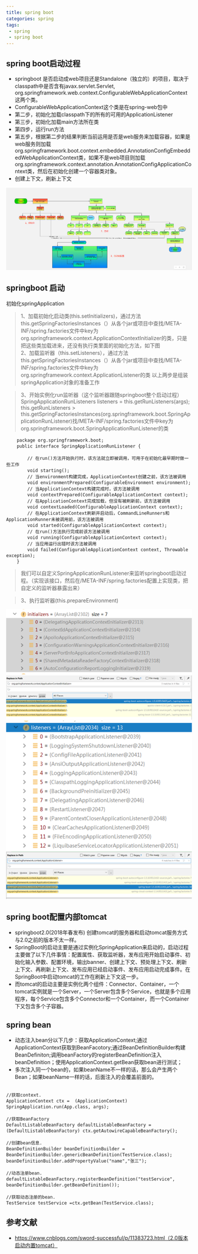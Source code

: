 ```yaml
---
title: spring boot
categories: spring
tags: 
 - spring
 - spring boot
---
```


## spring boot启动过程

* springboot 是否启动成web项目还是Standalone（独立的）的项目，取决于classpath中是否含有javax.servlet.Servlet, org.springframework.web.context.ConfigurableWebApplicationContext这两个类。
* ConfigurableWebApplicationContext这个类是在spring-web包中
* 第二步，初始化加载classpath下的所有的可用的ApplicationListener  
* 第三步，初始化加载main方法所在类  
* 第四步，运行run方法
* 第五步，根据第二步的结果判断当前运用是否是web服务来加载容器，如果是web服务则加载org.springframework.boot.context.embedded.AnnotationConfigEmbeddedWebApplicationContext类，如果不是web项目则加载org.springframework.context.annotation.AnnotationConfigApplicationContext类，然后在初始化创建一个容器类对象。  
* 创建上下文，刷新上下文


![spring-boot-start](https://github.com/stan1695/stan1695.github.io/blob/master/_posts/image/spring-boot-start.jpg?raw=true)  

## springboot 启动 
初始化springApplication
> 1、加载初始化启动类(this.setInitializers)，通过方法this.getSpringFactoriesInstances（）从各个jar或项目中查找/META-INF/spring.factories文件中key为org.springframework.context.ApplicationContextInitializer的类，只是把这些类加载进来，还没有执行类里面的初始化方法，如下图  
> 2、加载监听器（this.setListeners），通过方法this.getSpringFactoriesInstances（）从各个jar或项目中查找/META-INF/spring.factories文件中key为org.springframework.context.ApplicationListener的类
> 以上两步是组装springApplication对象的准备工作


> 3、开始实例化run监听器（这个监听器跟随springboot整个启动过程）  
> SpringApplicationRunListeners listeners = this.getRunListeners(args);  
> this.getRunListeners > this.getSpringFactoriesInstances(org.springframework.boot.SpringApplicationRunListener)找/META-INF/spring.factories文件中key为org.springframework.boot.SpringApplicationRunListener的类  

```
    package org.springframework.boot;
    public interface SpringApplicationRunListener {

        // 在run()方法开始执行时，该方法就立即被调用，可用于在初始化最早期时做一些工作
        void starting();
        // 当environment构建完成，ApplicationContext创建之前，该方法被调用
        void environmentPrepared(ConfigurableEnvironment environment);
        // 当ApplicationContext构建完成时，该方法被调用
        void contextPrepared(ConfigurableApplicationContext context);
        // 在ApplicationContext完成加载，但没有被刷新前，该方法被调用
        void contextLoaded(ConfigurableApplicationContext context);
        // 在ApplicationContext刷新并启动后，CommandLineRunners和ApplicationRunner未被调用前，该方法被调用
        void started(ConfigurableApplicationContext context);
        // 在run()方法执行完成前该方法被调用
        void running(ConfigurableApplicationContext context);
        // 当应用运行出错时该方法被调用
        void failed(ConfigurableApplicationContext context, Throwable exception);
    }
```

> 我们可以自定义SpringApplicationRunListener来监听springboot启动过程。（实现该接口，然后在/META-INF/spring.factories配置上实现类，把自定义的监听器暴露出来）

> 3、执行监听器(this.prepareEnvironment)



![image1](https://github.com/stan1695/stan1695.github.io/blob/master/_posts/image/spring-nitializers.png?raw=true)
![image2](https://github.com/stan1695/stan1695.github.io/blob/master/_posts/image/spring-initclass.png?raw=true)  
![image3](https://github.com/stan1695/stan1695.github.io/blob/master/_posts/image/springApplication-listener.png?raw=true)  ![image3](https://github.com/stan1695/stan1695.github.io/blob/master/_posts/image/spring-listener.png?raw=true)

##  spring boot配置内部tomcat

* springboot2.0(2018年春发布) 创建tomcat的服务器和启动tomcat服务方式与2.0之前的版本不太一样。
* SpringBoot的启动主要是通过实例化SpringApplication来启动的，启动过程主要做了以下几件事情：配置属性、获取监听器，发布应用开始启动事件、初始化输入参数、配置环境，输出banner、创建上下文、预处理上下文、刷新上下文、再刷新上下文、发布应用已经启动事件、发布应用启动完成事件。在SpringBoot中启动tomcat的工作在刷新上下文这一步。
* 而tomcat的启动主要是实例化两个组件：Connector、Container，一个tomcat实例就是一个Server，一个Server包含多个Service，也就是多个应用程序，每个Service包含多个Connector和一个Container，而一个Container下又包含多个子容器。

## spring bean

* 动态注入bean分以下几步：获取ApplicationContext;通过ApplicationContext获取到BeanFacotory;通过BeanDefinitionBuilder构建BeanDefiniton;调用beanFactory的registerBeanDefinition注入beanDefinition；使用ApplicationContext.getBean获取bean进行测试；
* 多次注入同一个bean的，如果beanName不一样的话，那么会产生两个Bean；如果beanName一样的话，后面注入的会覆盖前面的。  

```

//获取context.  
ApplicationContext ctx =  (ApplicationContext) SpringApplication.run(App.class, args);  
        
//获取BeanFactory  
DefaultListableBeanFactory defaultListableBeanFactory = (DefaultListableBeanFactory) ctx.getAutowireCapableBeanFactory();  
        
//创建bean信息.  
BeanDefinitionBuilder beanDefinitionBuilder = BeanDefinitionBuilder.genericBeanDefinition(TestService.class);  
beanDefinitionBuilder.addPropertyValue("name","张三");  
        
//动态注册bean.  
defaultListableBeanFactory.registerBeanDefinition("testService", beanDefinitionBuilder.getBeanDefinition());  
        
//获取动态注册的bean.  
TestService testService =ctx.getBean(TestService.class);

```

## 参考文献
* https://www.cnblogs.com/sword-successful/p/11383723.html（2.0版本启动内置tomcat）